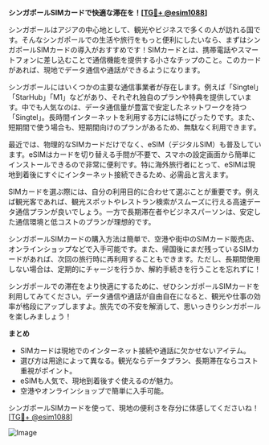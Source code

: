 **シンガポールSIMカードで快適な滞在を！[[TG💪+ @esim1088](https://t.me/s/esim1088)]**

シンガポールはアジアの中心地として、観光やビジネスで多くの人が訪れる国です。そんなシンガポールでの生活や旅行をもっと便利にしたいなら、まずはシンガポールSIMカードの導入がおすすめです！SIMカードとは、携帯電話やスマートフォンに差し込むことで通信機能を提供する小さなチップのこと。このカードがあれば、現地でデータ通信や通話ができるようになります。

シンガポールにはいくつかの主要な通信事業者が存在します。例えば「Singtel」「StarHub」「M1」などがあり、それぞれ独自のプランや特典を提供しています。中でも人気なのは、データ通信量が豊富で安定したネットワークを持つ「Singtel」。長時間インターネットを利用する方には特にぴったりです。また、短期間で使う場合も、短期間向けのプランがあるため、無駄なく利用できます。

最近では、物理的なSIMカードだけでなく、eSIM（デジタルSIM）も普及しています。eSIMはカードを切り替える手間が不要で、スマホの設定画面から簡単にインストールできるので非常に便利です。特に海外旅行者にとって、eSIMは現地到着後にすぐにインターネット接続できるため、必需品と言えます。

SIMカードを選ぶ際には、自分の利用目的に合わせて選ぶことが重要です。例えば観光客であれば、観光スポットやレストラン検索がスムーズに行える高速データ通信プランが良いでしょう。一方で長期滞在者やビジネスパーソンは、安定した通信環境と低コストのプランが理想的です。

シンガポールSIMカードの購入方法は簡単で、空港や街中のSIMカード販売店、オンラインショップなどで入手可能です。また、帰国後にまだ残っているSIMカードがあれば、次回の旅行時に再利用することもできます。ただし、長期間使用しない場合は、定期的にチャージを行うか、解約手続きを行うことを忘れずに！

シンガポールでの滞在をより快適にするために、ぜひシンガポールSIMカードを利用してみてください。データ通信や通話が自由自在になると、観光や仕事の効率が格段にアップしますよ。旅先での不安を解消して、思いっきりシンガポールを楽しみましょう！

**まとめ**
- SIMカードは現地でのインターネット接続や通話に欠かせないアイテム。
- 選び方は用途によって異なる。観光ならデータプラン、長期滞在ならコスト重視がポイント。
- eSIMも人気で、現地到着後すぐ使えるのが魅力。
- 空港やオンラインショップで簡単に入手可能。

シンガポールSIMカードを使って、現地の便利さを存分に体感してくださいね！[[TG💪+ @esim1088](https://t.me/s/esim1088)]

![Image](https://i.postimg.cc/Y0z9fWf4/image.png)